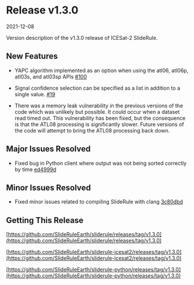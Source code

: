 # Release v1.3.0

2021-12-08

Version description of the v1.3.0 release of ICESat-2 SlideRule.

## New Features

* YAPC algorithm implemented as an option when using the atl06, atl06p, atl03s, and atl03sp APIs [#100](https://github.com/SlideRuleEarth/sliderule/issues/100)

* Signal confidence selection can be specified as a list in addition to a single value. [#19](https://github.com/SlideRuleEarth/sliderule/issues/19)

* There was a memory leak vulnerability in the previous versions of the code which was unlikely but possible.  It could occur when a dataset read timed out.  This vulnerability has been fixed, but the consequence is that the ATL08 processing is significantly slower.  Future versions of the code will attempt to bring the ATL08 processing back down.

## Major Issues Resolved

* Fixed bug in Python client where output was not being sorted correctly by time [ed4999d](https://github.com/SlideRuleEarth/sliderule-python/commit/ed4999dda4501cff1772ae7178e84a72e4249fb4)

## Minor Issues Resolved

* Fixed minor issues related to compiling SlideRule with clang [3c80dbd](https://github.com/SlideRuleEarth/sliderule-python/commit/3c80dbd5068608094a2b5ad8af0245b2f39e3e87)

## Getting This Release

[https://github.com/SlideRuleEarth/sliderule/releases/tag/v1.3.0](https://github.com/SlideRuleEarth/sliderule/releases/tag/v1.3.0)

[https://github.com/SlideRuleEarth/sliderule-icesat2/releases/tag/v1.3.0](https://github.com/SlideRuleEarth/sliderule-icesat2/releases/tag/v1.3.0)

[https://github.com/SlideRuleEarth/sliderule-python/releases/tag/v1.3.0](https://github.com/SlideRuleEarth/sliderule-python/releases/tag/v1.3.0)

